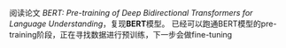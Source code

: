 阅读论文 *BERT: Pre-training of Deep Bidirectional Transformers for Language Understanding*，复现**BERT**模型。
已经可以跑通BERT模型的pre-training阶段，正在寻找数据进行预训练，下一步会做fine-tuning

